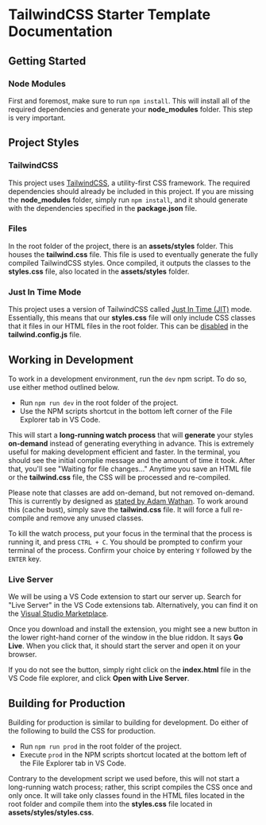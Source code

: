# TailwindCSS Starter Template Documentation
## Getting Started
### Node Modules
First and foremost, make sure to run `npm install`.  This will install all of the required dependencies and generate your **node_modules** folder.  This step is very important.

## Project Styles
### TailwindCSS
This project uses [TailwindCSS](https://tailwindcss.com/ "TailwindCSS"), a utility-first CSS framework.  The required dependencies should already be included in this project.  If you are missing the **node_modules** folder, simply run `npm install`, and it should generate with the dependencies specified in the **package.json** file.
### Files
In the root folder of the project, there is an **assets/styles** folder.  This houses the **tailwind.css** file.  This file is used to eventually generate the fully compiled TailwindCSS styles.  Once compiled, it outputs the classes to the **styles.css** file, also located in the **assets/styles** folder.
### Just In Time Mode
This project uses a version of TailwindCSS called [Just In Time (JIT)](https://tailwindcss.com/docs/just-in-time-mode "Just In Time (JIT)") mode.  Essentially, this means that our **styles.css** file will only include CSS classes that it files in our HTML files in the root folder.  This can be [disabled](https://tailwindcss.com/docs/just-in-time-mode#enabling-jit-mode "disabled") in the **tailwind.config.js** file.

## Working in Development
To work in a development environment, run the `dev` npm script.  To do so, use either method outlined below.
- Run `npm run dev` in the root folder of the project.
- Use the NPM scripts shortcut in the bottom left corner of the File Explorer tab in VS Code.

This will start a **long-running watch process** that will **generate** your styles **on-demand** instead of generating everything in advance.  This is extremely useful for making development efficient and faster.  In the terminal, you should see the initial complie message and the amount of time it took.  After that, you'll see "Waiting for file changes..."  Anytime you save an HTML file or the **tailwind.css** file, the CSS will be processed and re-compiled.

Please note that classes are add on-demand, but not removed on-demand.  This is currently by designed as [stated by Adam Wathan](https://github.com/tailwindlabs/tailwindcss/issues/4098#issuecomment-821867583 "stated by Adam Wathan").  To work around this (cache bust), simply save the **tailwind.css** file.  It will force a full re-compile and remove any unused classes.

To kill the watch process, put your focus in the terminal that the process is running it, and press `CTRL + C`.  You should be prompted to confirm your terminal of the process.  Confirm your choice by entering `Y` followed by the `ENTER` key.

### Live Server
We will be using a VS Code extension to start our server up.  Search for "Live Server" in the VS Code extensions tab.  Alternatively, you can find it on the [Visual Studio Marketplace](https://marketplace.visualstudio.com/items?itemName=ritwickdey.LiveServer).

Once you download and install the extension, you might see a new button in the lower right-hand corner of the window in the blue riddon.  It says **Go Live**.  When you click that, it should start the server and open it on your browser.

If you do not see the button, simply right click on the **index.html** file in the VS Code file explorer, and click **Open with Live Server**.

## Building for Production
Building for production is similar to building for development.  Do either of the following to build the CSS for production.
- Run `npm run prod` in the root folder of the project.
- Execute `prod` in the NPM scripts shortcut located at the bottom left of the File Explorer tab in VS Code.

Contrary to the development script we used before, this will not start a long-running watch process; rather, this script compiles the CSS once and only once.  It will take only classes found in the HTML files located in the root folder and compile them into the **styles.css** file located in **assets/styles/styles.css**.
